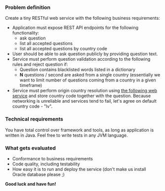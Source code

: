 ### Problem definition
Create a tiny RESTful web service with the following business requirements:

- Application must expose REST API endpoints for the following functionality:
    - ask question
    - list all accepted questions
    - list all accepted questions by country code
- User should be able to ask question publicly by providing question text. 
- Service must perform question validation according to the following rules and reject question if:
    -  Question contains blacklisted words listed in a dictionary
    - **N** questions / second are asked from a single country (essentially we want to limit number of questions coming from a country in a given timeframe)
- Service must perform origin country resolution using [the following web service](http://www.telize.com) and store country code together with the question. Because networking is unreliable and services tend to fail, let's agree on default country code - "lv".


### Technical requirements
You have total control over framework and tools, as long as application is written in Java. Feel free to write tests in any JVM language.

### What gets evaluated

- Conformance to business requirements
- Code quality, including testability
- How easy it is to run and deploy the service (don't make us install Oracle database please ;)

**Good luck and have fun!**